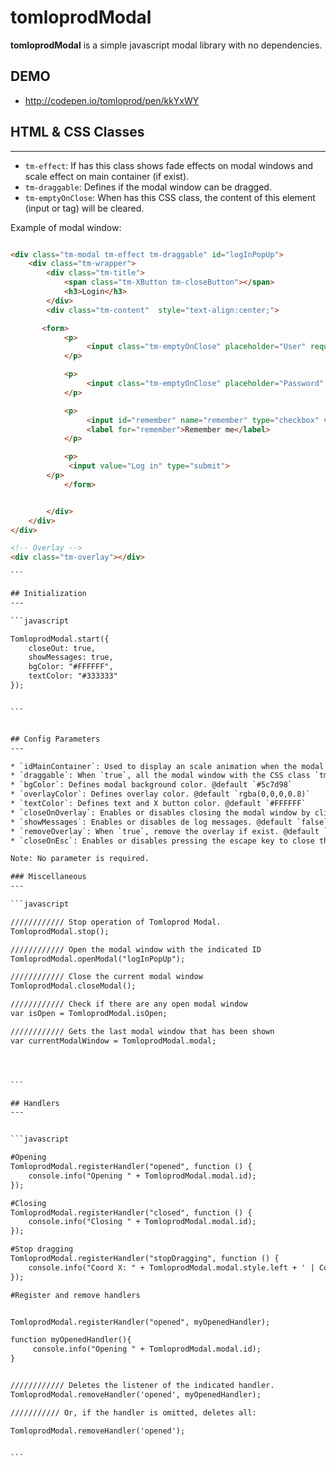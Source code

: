 # tomloprodModal

**tomloprodModal** is a simple javascript modal library with no dependencies.

## DEMO

* http://codepen.io/tomloprod/pen/kkYxWY


## HTML & CSS Classes
---

* `tm-effect`: If has this class shows fade effects on modal windows and scale effect on main container (if exist).
* `tm-draggable`: Defines if the modal window can be dragged.
* `tm-emptyOnClose`: When has this CSS class, the content of this element (input or tag) will be cleared.

Example of modal window:

````html

<div class="tm-modal tm-effect tm-draggable" id="logInPopUp">
    <div class="tm-wrapper">
        <div class="tm-title">
            <span class="tm-XButton tm-closeButton"></span>  
            <h3>Login</h3> 
        </div>
        <div class="tm-content"  style="text-align:center;">

	   <form>
	        <p>
        	     <input class="tm-emptyOnClose" placeholder="User" required="" type="text">
	        </p>

	        <p>
        	     <input class="tm-emptyOnClose" placeholder="Password" required="" type="password">
	        </p>

	        <p>
	             <input id="remember" name="remember" type="checkbox" value="1">
	             <label for="remember">Remember me</label>
	        </p>

	        <p>
		     <input value="Log in" type="submit">
		</p>
            </form>


        </div>
    </div>
</div>

<!-- Overlay -->
<div class="tm-overlay"></div>

```

## Initialization
---

```javascript

TomloprodModal.start({
    closeOut: true,
    showMessages: true,
    bgColor: "#FFFFFF",
    textColor: "#333333"
});


```


## Config Parameters
---

* `idMainContainer`: Used to display an scale animation when the modal window opens. (Dynamically add the `tm-MainContainer` class to the element)
* `draggable`: When `true`, all the modal window with the CSS class `tm-draggable` can be dragged. @default `true`
* `bgColor`: Defines modal background color. @default `#5c7d98`
* `overlayColor`: Defines overlay color. @default `rgba(0,0,0,0.8)`
* `textColor`: Defines text and X button color. @default `#FFFFFF`
* `closeOnOverlay`: Enables or disables closing the modal window by clicking the overlay. @default `false`
* `showMessages`: Enables or disables de log messages. @default `false`
* `removeOverlay`: When `true`, remove the overlay if exist. @default `false`
* `closeOnEsc`: Enables or disables pressing the escape key to close the currently open modal. @default `true`

Note: No parameter is required.

### Miscellaneous
---

```javascript

//////////// Stop operation of Tomloprod Modal.
TomloprodModal.stop();

//////////// Open the modal window with the indicated ID
TomloprodModal.openModal("logInPopUp");

//////////// Close the current modal window
TomloprodModal.closeModal();

//////////// Check if there are any open modal window
var isOpen = TomloprodModal.isOpen;

//////////// Gets the last modal window that has been shown
var currentModalWindow = TomloprodModal.modal;




```

## Handlers
---


```javascript

#Opening
TomloprodModal.registerHandler("opened", function () {
    console.info("Opening " + TomloprodModal.modal.id);
});

#Closing
TomloprodModal.registerHandler("closed", function () {
    console.info("Closing " + TomloprodModal.modal.id);
});

#Stop dragging
TomloprodModal.registerHandler("stopDragging", function () {
    console.info("Coord X: " + TomloprodModal.modal.style.left + ' | Coord Y: ' + TomloprodModal.modal.style.top);
});

#Register and remove handlers


TomloprodModal.registerHandler("opened", myOpenedHandler);

function myOpenedHandler(){
     console.info("Opening " + TomloprodModal.modal.id);
}


//////////// Deletes the listener of the indicated handler.
TomloprodModal.removeHandler('opened', myOpenedHandler);

/////////// Or, if the handler is omitted, deletes all:

TomloprodModal.removeHandler('opened');


```


